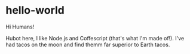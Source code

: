 # hello-world

Hi Humans!

Hubot here, I like Node.js and Coffescript (that's what I'm made of!).
I've had tacos on the moon and find themm far superior to Earth tacos.
